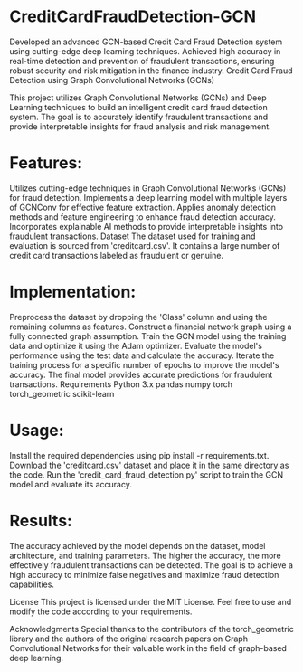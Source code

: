 # CreditCardFraudDetection-GCN

Developed an advanced GCN-based Credit Card Fraud Detection system using cutting-edge deep learning techniques. Achieved high accuracy in real-time detection and prevention of fraudulent transactions, ensuring robust security and risk mitigation in the finance industry.
Credit Card Fraud Detection using Graph Convolutional Networks (GCNs)

This project utilizes Graph Convolutional Networks (GCNs) and Deep Learning techniques to build an intelligent credit card fraud detection system. The goal is to accurately identify fraudulent transactions and provide interpretable insights for fraud analysis and risk management.

# Features:

Utilizes cutting-edge techniques in Graph Convolutional Networks (GCNs) for fraud detection.
Implements a deep learning model with multiple layers of GCNConv for effective feature extraction.
Applies anomaly detection methods and feature engineering to enhance fraud detection accuracy.
Incorporates explainable AI methods to provide interpretable insights into fraudulent transactions.
Dataset
The dataset used for training and evaluation is sourced from 'creditcard.csv'. It contains a large number of credit card transactions labeled as fraudulent or genuine.

# Implementation:

Preprocess the dataset by dropping the 'Class' column and using the remaining columns as features.
Construct a financial network graph using a fully connected graph assumption.
Train the GCN model using the training data and optimize it using the Adam optimizer.
Evaluate the model's performance using the test data and calculate the accuracy.
Iterate the training process for a specific number of epochs to improve the model's accuracy.
The final model provides accurate predictions for fraudulent transactions.
Requirements
Python 3.x
pandas
numpy
torch
torch_geometric
scikit-learn
# Usage:

Install the required dependencies using pip install -r requirements.txt.
Download the 'creditcard.csv' dataset and place it in the same directory as the code.
Run the 'credit_card_fraud_detection.py' script to train the GCN model and evaluate its accuracy.
# Results:

The accuracy achieved by the model depends on the dataset, model architecture, and training parameters. The higher the accuracy, the more effectively fraudulent transactions can be detected. The goal is to achieve a high accuracy to minimize false negatives and maximize fraud detection capabilities.

License
This project is licensed under the MIT License. Feel free to use and modify the code according to your requirements.

Acknowledgments
Special thanks to the contributors of the torch_geometric library and the authors of the original research papers on Graph Convolutional Networks for their valuable work in the field of graph-based deep learning.
